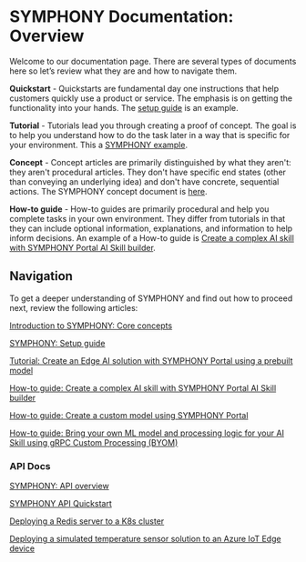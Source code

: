 # SYMPHONY Documentation: Overview

Welcome to our documentation page. There are several types of documents here so let’s review what they are and how to navigate them.

**Quickstart** - Quickstarts are fundamental day one instructions that help customers quickly use a product or service. The emphasis is on getting the functionality into your hands. The [setup guide](setup-guide.md) is an example.

**Tutorial** - Tutorials lead you through creating a proof of concept. The goal is to help you understand how to do the task later in a way that is specific for your environment. This a [SYMPHONY example](Tutorial-Create-an-Edge-AI-solution-with-KubeAI-Application-Nucleus-for-edge-Portal.md).

**Concept** - Concept articles are primarily distinguished by what they aren't: they aren't procedural articles. They don't have specific end states (other than conveying an underlying idea) and don't have concrete, sequential actions. The SYMPHONY concept document is [here](concepts-symphony.md).

**How-to guide** - How-to guides are primarily procedural and help you complete tasks in your own environment. They differ from tutorials in that they can include optional information, explanations, and information to help inform decisions. An example of a How-to guide is [Create a complex AI skill with SYMPHONY Portal AI Skill builder](Create-a-complex-AI-skill.md).

## Navigation

To get a deeper understanding of SYMPHONY and find out how to proceed next, review the following articles: 

[Introduction to SYMPHONY: Core concepts](concepts-symphony.md)

[SYMPHONY: Setup guide](setup-guide.md)

[Tutorial: Create an Edge AI solution with SYMPHONY Portal using a prebuilt model](./Tutorial-Create-an-Edge-AI-solution-with-KubeAI-Application-Nucleus-for-edge-Portal.md)

[How-to guide: Create a complex AI skill with SYMPHONY Portal AI Skill builder](Create-a-complex-AI-skill.md)

[How-to guide: Create a custom model using SYMPHONY Portal](Create-a-custom-model.md)

[How-to guide: Bring your own ML model and processing logic for your AI Skill using gRPC Custom Processing (BYOM)](/docs/tutorial/How-to-BYOM.md)


### API Docs

[SYMPHONY: API overview](../api/README.md)

[SYMPHONY API Quickstart](../api/quick_start/quick_start.md)

[Deploying a Redis server to a K8s cluster](../api/quick_start/deploy_redis_k8s.md)
  
[Deploying a simulated temperature sensor solution to an Azure IoT Edge device](../api/quick_start/deploy_solution_to_azure_iot_edge.md)